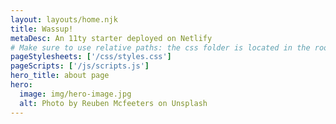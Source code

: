```yaml
---
layout: layouts/home.njk
title: Wassup!
metaDesc: An 11ty starter deployed on Netlify
# Make sure to use relative paths: the css folder is located in the root #
pageStylesheets: ['/css/styles.css']
pageScripts: ['/js/scripts.js']
hero_title: about page
hero:
  image: img/hero-image.jpg
  alt: Photo by Reuben Mcfeeters on Unsplash
---
```

